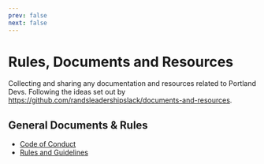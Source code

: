 ```yaml
---
prev: false
next: false
---
```

# Rules, Documents and Resources
Collecting and sharing any documentation and resources related to Portland Devs. Following the ideas set out by https://github.com/randsleadershipslack/documents-and-resources.


## General Documents & Rules
- [Code of Conduct](code-of-conduct/README.md)
- [Rules and Guidelines](rules/README.md)
